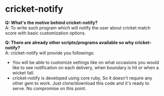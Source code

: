 # cricket-notify

**Q: What's the motive behind cricket-notify?**  
A: To write such program which will notify the user about cricket match score with basic customization options.

**Q: There are already other scripts/programs available so why cricket-notify?**  
A: cricket-notify will provide you followings:
	
 - You will be able to customize settings like on what occasions you would like to see notification on each delivery, when boundary is hit or when a wicket fall. 
 - cricket-notify is developed using core ruby, So it doesn't require any other gem to work. Just clone/download this code and it's ready to serve. No compromise on this point. 
